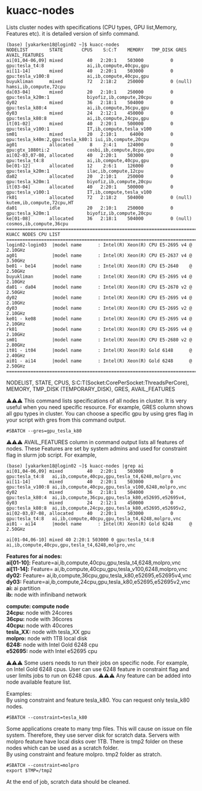 # kuacc-nodes

Lists cluster nodes with specifications (CPU types, GPU list,Memory, Features etc). it is detailed version of sinfo command.

```
(base) [yakarken18@login02 ~]$ kuacc-nodes
NODELIST        STATE       CPUS    S:C:T    MEMORY   TMP_DISK GRES                          AVAIL_FEATURES                                    
ai[01,04-06,09] mixed         40   2:20:1    503000          0 gpu:tesla_t4:8                ai,ib,compute,40cpu,gpu                                 
ai[11-14]       mixed         40   2:20:1    503000          0 gpu:tesla_v100:8              ai,ib,compute,40cpu,gpu                                          
buyukliman      mixed         72   2:18:2    250000          0 (null)                        hamsi,ib,compute,72cpu                                     
da[03-04]       mixed         20   2:10:1    250000          0 gpu:tesla_k20m:1              biyofiz,ib,compute,20cpu                                          
dy02            mixed         36   2:18:1    504000          0 gpu:tesla_k80:4               ai,ib,compute,36cpu,gpu                                         
dy03            mixed         24   2:12:1    450000          0 gpu:tesla_k80:8               ai,ib,compute,24cpu,gpu                                  
it[01-02]       mixed         40   2:20:1    500000          0 gpu:tesla_v100:1              IT,ib,compute,tesla_v100                                          
sm01            mixed         20   2:10:1     64000          0 gpu:tesla_k40m:2,gpu:tesla_k80:1 iui,ib,compute,20cpu                                      
ag01            allocated      8    2:4:1    124000          0 gpu:gtx_1080ti:2              cosbi,ib,compute,8cpu,gpu                                       
ai[02-03,07-08, allocated     40   2:20:1    503000          0 gpu:tesla_t4:8                ai,ib,compute,40cpu,gpu                                  
be[01-12]       allocated     12    2:6:1    126000          0 gpu:tesla_k20m:1              ilac,ib,compute,12cpu                                                 
da02            allocated     20   2:10:1    250000          0 gpu:tesla_k20m:1              biyofiz,ib,compute,20cpu                                         
it[03-04]       allocated     40   2:20:1    500000          0 gpu:tesla_v100:1              IT,ib,compute,tesla_v100                                          
rk01            allocated     72   2:18:2    504000          0 (null)                        kutem,ib,compute,72cpu,HT                                         
da01            idle          20   2:10:1    250000          0 gpu:tesla_k20m:1              biyofiz,ib,compute,20cpu                                         
ke[01-08]       allocated     36   2:18:1    504000          0 (null)                        cosmos,ib,compute,36cpu                                                   
============================================================================================================
KUACC NODES CPU LIST
============================================================================================================
login02-login03  |model name      : Intel(R) Xeon(R) CPU E5-2695 v4 @ 2.10GHz
ag01             |model name      : Intel(R) Xeon(R) CPU E5-2637 v4 @ 3.50GHz
be01 - be14      |model name      : Intel(R) Xeon(R) CPU E5-2640    @ 2.50GHz
buyukliman       |model name      : Intel(R) Xeon(R) CPU E5-2695 v4 @ 2.10GHz
da01 - da04      |model name      : Intel(R) Xeon(R) CPU E5-2670 v2 @ 2.50GHz
dy02             |model name      : Intel(R) Xeon(R) CPU E5-2695 v4 @ 2.10GHz
dy03             |model name      : Intel(R) Xeon(R) CPU E5-2695 v2 @ 2.10GHz
ke01 - ke08      |model name      : Intel(R) Xeon(R) CPU E5-2695 v4 @ 2.10GHz
rk01             |model name      : Intel(R) Xeon(R) CPU E5-2695 v4 @ 2.10GHz
sm01             |model name      : Intel(R) Xeon(R) CPU E5-2680 v2 @ 2.80GHz
it01 - it04      |model name      : Intel(R) Xeon(R) Gold 6148      @ 2.40GHz
ai01 - ai14      |model name      : Intel(R) Xeon(R) Gold 6248      @ 2.50GHz
============================================================================================================
```

NODELIST, STATE, CPUS, S:C:T(Socket:CorePerSocket:ThreadsPerCore), MEMORY, TMP_DISK (TEMPORARY_DISK), GRES, AVAIL_FEATURES

⚠️⚠️⚠️ This command lists specifications of all nodes in cluster. It is very useful when you need specific resource. For example, GRES column shows all gpu types in cluster. You can choose a specific gpu by using gres flag in your script with gres from this command output.

`#SBATCH --gres=gpu_tesla_k80`

⚠️⚠️⚠️ AVAIL_FEATURES column in command output lists all features of nodes. These Features are set by system admins and used for constraint flag in slurm job script.
For example,
```
(base) [yakarken18@login02 ~]$ kuacc-nodes |grep ai
ai[01,04-06,09] mixed         40   2:20:1    503000          0 gpu:tesla_t4:8   ai,ib,compute,40cpu,gpu,tesla_t4,6248,molpro,vnc 
ai[11-14]       mixed         40   2:20:1    503000          0 gpu:tesla_v100:8 ai,ib,compute,40cpu,gpu,tesla_v100,6248,molpro,vnc 
dy02            mixed         36   2:18:1    504000          0 gpu:tesla_k80:4  ai,ib,compute,36cpu,gpu,tesla_k80,e52695,e52695v4,
dy03            mixed         24   2:12:1    450000          0 gpu:tesla_k80:8  ai,ib,compute,24cpu,gpu,tesla_k80,e52695,e52695v2, 
ai[02-03,07-08, allocated     40   2:20:1    503000          0 gpu:tesla_t4:8   ai,ib,compute,40cpu,gpu,tesla_t4,6248,molpro,vnc 
ai01 - ai14      |model name      : Intel(R) Xeon(R) Gold 6248      @ 2.50GHz
```
```
ai[01-04,06-10] mixed 40 2:20:1 503000 0 gpu:tesla_t4:8                ai,ib,compute,40cpu,gpu,tesla_t4,6248,molpro,vnc
```

**Features for ai nodes:**<br>
**ai[01-10]:** Feature=ai,ib,compute,40cpu,gpu,tesla_t4,6248,molpro,vnc<br>
**ai[11-14]:** Feature= ai,ib,compute,40cpu,gpu,tesla_v100,6248,molpro,vnc<br>
**dy02:** Feature= ai,ib,compute,36cpu,gpu,tesla_k80,e52695,e52695v4,vnc<br>
**dy03:** Feature=ai,ib,compute,24cpu,gpu,tesla_k80,e52695,e52695v2,vnc<br>
**ai:** ai partition<br>
**ib:** node with infiniband network<br>

**compute: compute node**<br>
**24cpu:** node with 24cores<br>
**36cpu:** node with 36cores<br>
**40cpu:** node with 40cores<br>
**tesla_XX:** node with tesla_XX gpu<br>
**molpro:** node with 1TB local disk<br>
**6248:** node with Intel Gold 6248 cpu<br>
**e52695:** node with Intel e52695 cpu<br>

⚠️⚠️⚠️ Some users needs to run their jobs on specific node. For example, on Intel Gold 6248 cpus. User can use 6248 feature in constraint flag and user limits jobs to run on 6248 cpus.
⚠️⚠️⚠️ Any feature can be added into node available feature list.

Examples:<br>
By using constraint and feature tesla_k80. You can request only tesla_k80 nodes.

`#SBATCH --constraint=tesla_k80`

Some applications create to many tmp files. This will cause on issue on file system. Therefore, they use server disk for scratch data. Servers with molpro feature have local disks over 1TB. There is tmp2 folder on these nodes which can be used as a scratch folder.<br>
By using constraint and feature molpro. tmp2 folder as stratch.
```
#SBATCH --constraint=molpro
export $TMP=/tmp2
```
At the end of job, scratch data should be cleaned.
